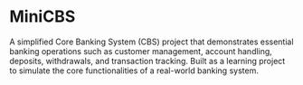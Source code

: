 # MiniCBS
A simplified Core Banking System (CBS) project that demonstrates essential banking operations such as customer management, account handling, deposits, withdrawals, and transaction tracking. Built as a learning project to simulate the core functionalities of a real-world banking system.
